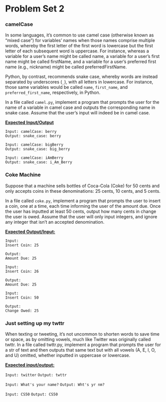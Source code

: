 # Problem Set 2 

<h3> camelCase </h3>


In some languages, it’s common to use camel case (otherwise known as “mixed case”) for variables’ names when those names comprise multiple words, whereby the first letter of the first word is lowercase but the first letter of each subsequent word is uppercase. For instance, whereas a variable for a user’s name might be called name, a variable for a user’s first name might be called firstName, and a variable for a user’s preferred first name (e.g., nickname) might be called preferredFirstName.

Python, by contrast, recommends snake case, whereby words are instead separated by underscores (``_``), with all letters in lowercase. For instance, those same variables would be called ``name``, ``first_name``, and ``preferred_first_name``, respectively, in Python.

In a file called ``camel.py``, implement a program that prompts the user for the name of a variable in camel case and outputs the corresponding name in snake case. Assume that the user’s input will indeed be in camel case.


<strong><ins> Expected Input/Output </strong></ins>

``Input: camelCase: berry`` <br>
``Output: snake_case: berry``<br>

``Input: camelCase: bigBerry``<br>
``Output: snake_case: big_berry``

``Input: camelCase: iAmBerry ``<br>
``Output: snake_case: i_Am_Berry``

<h3> Coke Machine </h3>

Suppose that a machine sells bottles of Coca-Cola (Coke) for 50 cents and only accepts coins in these denominations: 25 cents, 10 cents, and 5 cents.

In a file called ``coke.py``, implement a program that prompts the user to insert a coin, one at a time, each time informing the user of the amount due. Once the user has inputted at least 50 cents, output how many cents in change the user is owed. Assume that the user will only input integers, and ignore any integer that isn’t an accepted denomination.

<strong> <ins> Expected Output/Input:  </ins> </strong>

``Input: ``<br>
``Insert Coin: 25``

``Output: ``<br>
``Amount Due: 25``

``Input: ``<br>
``Insert Coin: 26``

``Output: ``<br>
``Amount Due: 25``

``Input: ``<br>
``Insert Coin: 50``

``Output: ``<br>
``Change Owed: 25``





<h3> Just setting up my twttr </h3>

When texting or tweeting, it’s not uncommon to shorten words to save time or space, as by omitting vowels, much like Twitter was originally called twttr. In a file called twttr.py, implement a program that prompts the user for a str of text and then outputs that same text but with all vowels (A, E, I, O, and U) omitted, whether inputted in uppercase or lowercase.

<strong> <ins> Expected input/output: </ins> </strong>

``Input: twitter``
``Output: twttr``

``Input: What's your name?``
``Output: Wht's yr nm?``

``Input: CS50``
``Output: CS50``